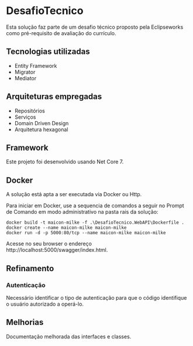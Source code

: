 # DesafioTecnico
Esta solução faz parte de um desafio técnico proposto pela Eclipseworks como pré-requisito de avaliação do currículo.

## Tecnologias utilizadas
* Entity Framework
* Migrator
* Mediator

## Arquiteturas empregadas
* Repositórios
* Serviços
* Domain Driven Design
* Arquitetura hexagonal

## Framework
Este projeto foi desenvolvido usando Net Core 7.

## Docker
A solução está apta a ser executada via Docker ou Http.

Para iniciar em Docker, use a sequencia de comandos a seguir no Prompt de Comando em modo administrativo na pasta rais da solução:

```
docker build -t maicon-milke -f .\DesafioTecnico.WebAPI\Dockerfile .
docker create --name maicon-milke maicon-milke
docker run -d -p 5000:80/tcp --name maicon-milke maicon-milke
```

Acesse no seu browser o endereço http://localhost:5000/swagger/index.html.

## Refinamento

### Autenticação
Necessário identificar o tipo de autenticação para que o código identifique o usuário autorizado a operá-lo.

## Melhorias
Documentação  melhorada das interfaces e classes. 